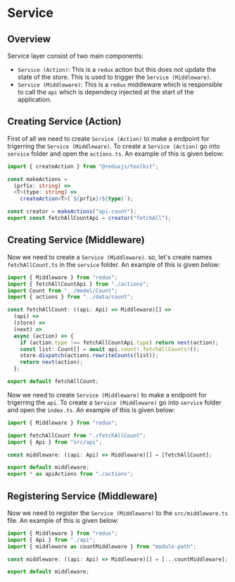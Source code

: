 # Service

## Overview

Service layer consist of two main components:

- `Service (Action)`: This is a `redux` action but this does not update the state of the store. This is used to trigger the `Service (Middleware)`.
- `Service (Middleware)`: This is a `redux` middleware which is responsible to call the `api` which is dependecy injected at the start of the application.

## Creating Service (Action)

First of all we need to create `Service (Action)` to make a endpoint for trigerring the `Service (Middleware)`. To create a `Service (Action)` go into `service` folder and open the `actions.ts`. An example of this is given below:

```ts
import { createAction } from "@reduxjs/toolkit";

const makeActions =
  (prfix: string) =>
  <T>(type: string) =>
    createAction<T>(`${prfix}/${type}`);

const creator = makeActions("api-count");
export const fetchAllCountApi = creator("fetchAll");
```

## Creating Service (Middleware)

Now we need to create a `Service (Middleware)`. so, let's create names `fetchAllCount.ts` in the `service` folder. An example of this is given below:

```ts
import { Middleware } from "redux";
import { fetchAllCountApi } from "./actions";
import Count from "../model/Count";
import { actions } from "../data/count";

const fetchAllCount: ((api: Api) => Middleware)[] =>
  (api) =>
  (store) =>
  (next) =>
  async (action) => {
    if (action.type !== fetchAllCountApi.type) return next(action);
    const list: Count[] = await api.count!.fetchAllCounts!();
    store.dispatch(actions.rewriteCounts(list));
    return next(action);
  };

export default fetchAllCount;

```

Now we need to create `Service (Middleware)` to make a endpoint for trigerring the `api`. To create a `Service (Middleware)` go into `service` folder and open the `index.ts`. An example of this is given below:

```ts
import { Middleware } from "redux";

import fetchAllCount from "./fetchAllCount";
import { Api } from "src/api";

const middleware: ((api: Api) => Middleware)[] = [fetchAllCount];

export default middleware;
export * as apiActions from "./actions";
```

## Registering Service (Middleware)

Now we need to register the `Service (Middleware)` to the `src/middleware.ts` file. An example of this is given below:

```ts
import { Middleware } from "redux";
import { Api } from "./api";
import { middleware as countMiddleware } from "module-path";

const middleware: ((api: Api) => Middleware)[] = [...countMiddleware];

export default middleware;
```
